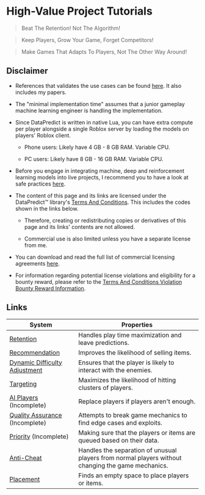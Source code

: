 # High-Value Project Tutorials

> Beat The Retention! Not The Algorithm! 

> Keep Players, Grow Your Game, Forget Competitors! 

> Make Games That Adapts To Players, Not The Other Way Around!

## Disclaimer

* References that validates the use cases can be found [here](HighValueProjectTutorials/References.md). It also includes my papers.

* The "minimal implementation time" assumes that a junior gameplay machine learning engineer is handling the implementation.

* Since DataPredict is written in native Lua, you can have extra compute per player alongside a single Roblox server by loading the models on players' Roblox client.

  * Phone users: Likely have 4 GB - 8 GB RAM. Variable CPU.
 
  * PC users: Likely have 8 GB - 16 GB RAM. Variable CPU.

* Before you engage in integrating machine, deep and reinforcement learning models into live projects, I recommend you to have a look at safe practices [here](HighValueProjectTutorials/SafePracticesForLiveProjects.md).

* The content of this page and its links are licensed under the DataPredict™ library's [Terms And Conditions](TermsAndConditions.md). This includes the codes shown in the links below.

  * Therefore, creating or redistributing copies or derivatives of this page and its links' contents are not allowed.

  * Commercial use is also limited unless you have a separate license from me.
  
* You can download and read the full list of commercial licensing agreements [here](https://github.com/AqwamCreates/DataPredict/blob/main/docs/DataPredictLibrariesLicensingAgreements.md).

* For information regarding potential license violations and eligibility for a bounty reward, please refer to the [Terms And Conditions Violation Bounty Reward Information](TermsAndConditionsViolationBountyRewardInformation.md).

## Links

| System                                                                                           | Properties                                                                                         |
|--------------------------------------------------------------------------------------------------|----------------------------------------------------------------------------------------------------|
| [Retention](HighValueProjectTutorials/RetentionSystems.md)                                       | Handles play time maximization and leave predictions.                                              |
| [Recommendation](HighValueProjectTutorials/RecommendationSystems.md)                             | Improves the likelihood of selling items.                                                          |
| [Dynamic Difficulty Adjustment](HighValueProjectTutorials/DynamicDifficultyAdjustmentSystems.md) | Ensures that the player is likely to interact with the enemies.                                    |
| [Targeting](HighValueProjectTutorials/TargetingSystems.md)                                       | Maximizes the likelihood of hitting clusters of players.                                           |
| [AI Players](HighValueProjectTutorials/AIPlayers.md) (Incomplete)                                | Replace players if players aren't enough.                                                          |
| [Quality Assurance](HighValueProjectTutorials/QualityAssurance.md) (Incomplete)                  | Attempts to break game mechanics to find edge cases and exploits.                                  |
| [Priority](HighValueProjectTutorials/PrioritySystems.md) (Incomplete)                            | Making sure that the players or items are queued based on their data.                              |
| [Anti-Cheat](HighValueProjectTutorials/AntiCheatSystems.md)                                      | Handles the separation of unusual players from normal players without changing the game mechanics. |
| [Placement](HighValueProjectTutorials/PlacementSystems.md)                                       | Finds an empty space to place players or items.                                                    |
